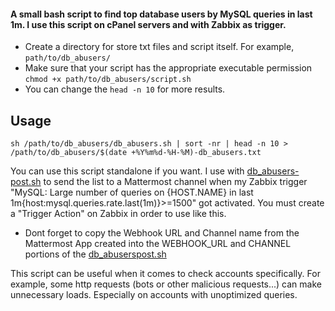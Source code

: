 #### A small bash script to find top database users by MySQL queries in last 1m. I use this script on cPanel servers and with Zabbix as trigger. 

 * Create a directory for store txt files and script itself. For example, ```path/to/db_abusers/``` 
 * Make sure that your script has the appropriate executable permission ```chmod +x path/to/db_abusers/script.sh```
 * You can change the ```head -n 10``` for more results.  

## Usage
```sh /path/to/db_abusers/db_abusers.sh | sort -nr | head -n 10 > /path/to/db_abusers/$(date +%Y%m%d-%H-%M)-db_abusers.txt```

You can use this script standalone if you want. I use with [db_abusers-post.sh](https://github.com/yigitgokcu/cpanel-db_abusers/blob/main/db_abusers-post.sh) to send the list to a Mattermost channel when my Zabbix trigger "MySQL: Large number of queries on {HOST.NAME} in last 1m{host:mysql.queries.rate.last(1m)}>=1500" got activated. You must create a "Trigger Action" on Zabbix in order to use like this.  

 * Dont forget to copy the Webhook URL and Channel name from the Mattermost App created into the WEBHOOK_URL and CHANNEL portions of the [db_abuserspost.sh](https://github.com/yigitgokcu/cpanel-db_abusers/blob/main/db_abusers-post.sh)

This script can be useful when it comes to check accounts specifically. For example, some http requests (bots or other malicious requests...) can make unnecessary loads. Especially on accounts with unoptimized queries.
